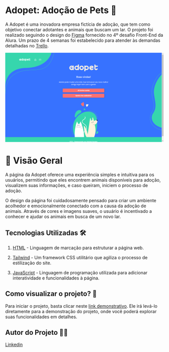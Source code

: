 # Adopet: Adoção de Pets 🐾

A Adopet é uma inovadora empresa fictícia de adoção, que tem como objetivo conectar adotantes e animais que buscam um lar. O projeto foi realizado seguindo o design do [Figma](https://www.figma.com) fornecido no 4º desafio Front-End da Alura. Um prazo de 4 semanas foi estabelecido para atender às demandas detalhadas no [Trello](https://trello.com/pt-BR?&aceid=&adposition=&adgroup=148159506607&campaign=19269516466&creative=641463051732&device=c&keyword=trello&matchtype=e&network=g&placement=&ds_kids=p74543507295&ds_e=GOOGLE&ds_eid=700000001557344&ds_e1=GOOGLE&gad=1&gclid=CjwKCAjwzo2mBhAUEiwAf7wjksrPgC2nQlMN04GbQw7YH1IJV0AN-7F3fqHjYUy35ouy2vv3QZ7HCRoCkgUQAvD_BwE&gclsrc=aw.ds).

 
![Tela Desktop](./img/layout.png)

# 🌟 Visão Geral

A página da Adopet oferece uma experiência simples e intuitiva para os usuários, permitindo que eles encontrem animais disponíveis para adoção, visualizem suas informações, e caso queiram, iniciem o processo de adoção.

O design da página foi cuidadosamente pensado para criar um ambiente acolhedor e emocionalmente conectado com a causa da adoção de animais. Através de cores e imagens suaves, o usuário é incentivado a conhecer e ajudar os animais em busca de um novo lar.


## Tecnologias Utilizadas 🛠️
1. [HTML](https://developer.mozilla.org/en-US/docs/Web/HTML) - Linguagem de marcação para estruturar a página web.

2. [Tailwind](https://tailwindcss.com) - Um framework CSS utilitário que agiliza o processo de estilização do site.

3. [JavaScript](https://developer.mozilla.org/pt-BR/docs/Web/JavaScript) - Linguagem de programação utilizada para adicionar interatividade e funcionalidades à página.

## Como visualizar o projeto? 👀

Para iniciar o projeto, basta clicar neste [link demonstrativo](https://adopet-o1b2.vercel.app/). Ele irá levá-lo diretamente para a demonstração do projeto, onde você poderá explorar suas funcionalidades em detalhes.

## Autor do Projeto 👨‍💻
[Linkedin](https://www.linkedin.com/in/gabriel-queiroz-7a1428212/)